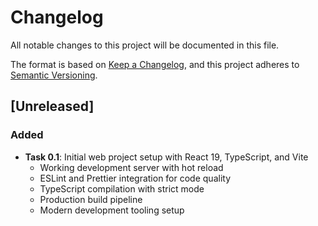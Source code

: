 # Changelog

All notable changes to this project will be documented in this file.

The format is based on [Keep a Changelog](https://keepachangelog.com/en/1.0.0/),
and this project adheres to [Semantic Versioning](https://semver.org/spec/v2.0.0.html).

## [Unreleased]

### Added

- **Task 0.1**: Initial web project setup with React 19, TypeScript, and Vite
  - Working development server with hot reload
  - ESLint and Prettier integration for code quality
  - TypeScript compilation with strict mode
  - Production build pipeline
  - Modern development tooling setup

